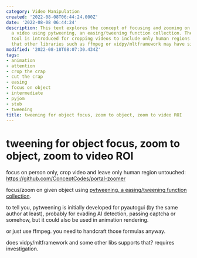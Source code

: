 ```yaml
---
category: Video Manipulation
created: '2022-08-08T06:44:24.000Z'
date: '2022-08-08 06:44:24'
description: This text explores the concept of focusing and zooming on objects within
  a video using pytweening, an easing/tweening function collection. The portal-zoomer
  tool is introduced for cropping videos to include only human regions. It also suggests
  that other libraries such as ffmpeg or vidpy/mltframework may have similar functionalities.
modified: '2022-08-18T08:07:30.434Z'
tags:
- animation
- attention
- crop the crap
- cut the crap
- easing
- focus on object
- intermediate
- pyjom
- stub
- tweening
title: tweening for object focus, zoom to object, zoom to video ROI
---
```


# tweening for object focus, zoom to object, zoom to video ROI

focus on person only, crop video and leave only human region untouched:
https://github.com/ConceptCodes/portal-zoomer

focus/zoom on given object using [pytweening, a easing/tweening function collection](https://pypi.org/project/pytweening/).

to tell you, pytweening is initially developed for pyautogui (by the same author at least), probably for evading AI detection, passing captcha or somehow, but it could also be used in animation rendering.

or just use ffmpeg. you need to handcraft those formulas anyway.

does vidpy/mltframework and some other libs supports that? requires investigation.
